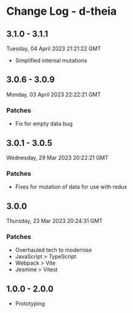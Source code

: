 # Change Log - d-theia

## 3.1.0 - 3.1.1

Tuesday, 04 April 2023 21:21:22 GMT

- Simplified internal mutations

## 3.0.6 - 3.0.9

Monday, 03 April 2023 22:22:21 GMT

### Patches

- Fix for empty data bug

## 3.0.1 - 3.0.5

Wednesday, 29 Mar 2023 20:22:21 GMT

### Patches

- Fixes for mutation of data for use with redux

## 3.0.0

Thursday, 23 Mar 2023 20:24:31 GMT

### Patches

- Overhauled tech to modernise
- JavaScript > TypeScript
- Webpack > Vite
- Jesmine > Vitest

## 1.0.0 - 2.0.0

- Prototyping